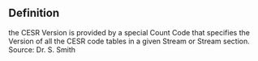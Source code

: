 ## Definition
the CESR Version is provided by a special Count Code that specifies the Version of all the CESR code tables in a given Stream or Stream section.  
Source: Dr. S. Smith
